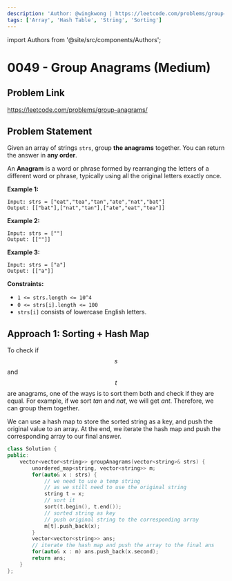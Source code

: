 ```yaml
---
description: 'Author: @wingkwong | https://leetcode.com/problems/group-anagrams/'
tags: ['Array', 'Hash Table', 'String', 'Sorting']
---
```


import Authors from '@site/src/components/Authors';

# 0049 - Group Anagrams (Medium)

## Problem Link

https://leetcode.com/problems/group-anagrams/

## Problem Statement

Given an array of strings `strs`, group **the anagrams** together. You can return the answer in **any order**.

An **Anagram** is a word or phrase formed by rearranging the letters of a different word or phrase, typically using all the original letters exactly once.

**Example 1:**

```
Input: strs = ["eat","tea","tan","ate","nat","bat"]
Output: [["bat"],["nat","tan"],["ate","eat","tea"]]
```

**Example 2:**

```
Input: strs = [""]
Output: [[""]]
```

**Example 3:**

```
Input: strs = ["a"]
Output: [["a"]]
```

**Constraints:**

* `1 <= strs.length <= 10^4`
* `0 <= strs[i].length <= 100`
* `strs[i]` consists of lowercase English letters.

## Approach 1: Sorting + Hash Map

To check if $$s$$ and $$t$$ are anagrams, one of the ways is to sort them both and check if they are equal. For example, if we sort $tan$ and $nat$, we will get $ant$. Therefore, we can group them together.

We can use a hash map to store the sorted string as a key, and push the original value to an array. At the end, we iterate the hash map and push the corresponding array to our final answer.

<Authors names="@wingkwong"/>

```cpp
class Solution {
public:
    vector<vector<string>> groupAnagrams(vector<string>& strs) {
        unordered_map<string, vector<string>> m;
        for(auto& x : strs) {
            // we need to use a temp string
            // as we still need to use the original string
            string t = x;
            // sort it 
            sort(t.begin(), t.end());
            // sorted string as key
            // push original string to the corresponding array
            m[t].push_back(x);
        }
        vector<vector<string>> ans;
        // iterate the hash map and push the array to the final ans
        for(auto& x : m) ans.push_back(x.second);
        return ans;
    }
};
```
